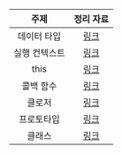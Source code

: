 |     주제      |                                        정리 자료                                         |
| :-----------: | :--------------------------------------------------------------------------------------: |
|  데이터 타입  |          [링크](https://kimub1204.notion.site/23b79ccb35d04ed0a341598dae22770d)          |
| 실행 컨텍스트 |          [링크](https://kimub1204.notion.site/34b691c0a04b4247b0840ec83ffdd6e1)          |
|     this      |       [링크](https://kimub1204.notion.site/This-7459d994814442e5a94045d914483cca)        |
|   콜백 함수   | [링크](https://kimub1204.notion.site/Callback-Function-a85e065c10d9430aae95c0177f5d9c4a) |
|    클로저     |                                         [링크]()                                         |
|  프로토타입   |                                         [링크]()                                         |
|    클래스     |                                         [링크]()                                         |
